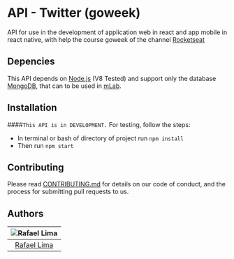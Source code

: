 # API - Twitter (goweek)
API for use in the development of application web in react and app mobile in react native, with help the course goweek of the channel [Rocketseat](https://www.youtube.com/channel/UCSfwM5u0Kce6Cce8_S72olg)

## Depencies
This API depends on [Node.js](https://nodejs.org/en/) (V8 Tested) and support only the database [MongoDB](https://www.mongodb.com/), that can to be used in [mLab](https://mlab.com/).

## Installation 
####`This API is in DEVELOPMENT.`
For testing, follow the steps:
  - In terminal or bash of directory of project run `npm install`
  - Then run `npm start`

## Contributing
Please read [CONTRIBUTING.md](https://github.com/RafaelLimaReis/goweek_backend/blob/master/) for details on our code of conduct, and the process for submitting pull requests to us.

## Authors
| ![Rafael Lima](https://avatars1.githubusercontent.com/u/25755019?s=200&u=b7dbc90ca1530c9940a7be5612b2169e331b7316&v=4)|
|:---------------------:|
|  [Rafael Lima](https://github.com/RafaelLimaReis)   |

